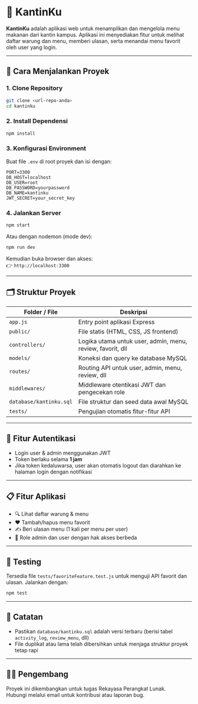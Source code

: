 # 🧾 KantinKu

**KantinKu** adalah aplikasi web untuk menampilkan dan mengelola menu makanan dari kantin kampus. Aplikasi ini menyediakan fitur untuk melihat daftar warung dan menu, memberi ulasan, serta menandai menu favorit oleh user yang login.

---

## 🚀 Cara Menjalankan Proyek

### 1. Clone Repository

```bash
git clone <url-repo-anda>
cd kantinku
```

### 2. Install Dependensi

```bash
npm install
```

### 3. Konfigurasi Environment

Buat file `.env` di root proyek dan isi dengan:

```env
PORT=3300
DB_HOST=localhost
DB_USER=root
DB_PASSWORD=yourpassword
DB_NAME=kantinku
JWT_SECRET=your_secret_key
```

### 4. Jalankan Server

```bash
npm start
```

Atau dengan nodemon (mode dev):

```bash
npm run dev
```

Kemudian buka browser dan akses:  
👉 `http://localhost:3300`

---

## 🗂 Struktur Proyek

| Folder / File     | Deskripsi                                                 |
|-------------------|------------------------------------------------------------|
| `app.js`          | Entry point aplikasi Express                               |
| `public/`         | File statis (HTML, CSS, JS frontend)                       |
| `controllers/`    | Logika utama untuk user, admin, menu, review, favorit, dll |
| `models/`         | Koneksi dan query ke database MySQL                        |
| `routes/`         | Routing API untuk user, admin, menu, review, dll           |
| `middlewares/`    | Middleware otentikasi JWT dan pengecekan role              |
| `database/kantinku.sql` | File struktur dan seed data awal MySQL               |
| `tests/`          | Pengujian otomatis fitur-fitur API                         |

---

## 🔐 Fitur Autentikasi

- Login user & admin menggunakan JWT
- Token berlaku selama **1 jam**
- Jika token kedaluwarsa, user akan otomatis logout dan diarahkan ke halaman login dengan notifikasi

---

## 📋 Fitur Aplikasi

- 🔍 Lihat daftar warung & menu
- ❤️ Tambah/hapus menu favorit
- ✍️ Beri ulasan menu (1 kali per menu per user)
- 🧑 Role admin dan user dengan hak akses berbeda

---

## 🧪 Testing

Tersedia file `tests/favoriteFeature.test.js` untuk menguji API favorit dan ulasan. Jalankan dengan:

```bash
npm test
```

---

## 🧼 Catatan

- Pastikan `database/kantinku.sql` adalah versi terbaru (berisi tabel `activity_log`, `review_menu`, dll)
- File duplikat atau lama telah dibersihkan untuk menjaga struktur proyek tetap rapi

---

## 👨‍💻 Pengembang

Proyek ini dikembangkan untuk tugas Rekayasa Perangkat Lunak.  
Hubungi melalui email untuk kontribusi atau laporan bug.